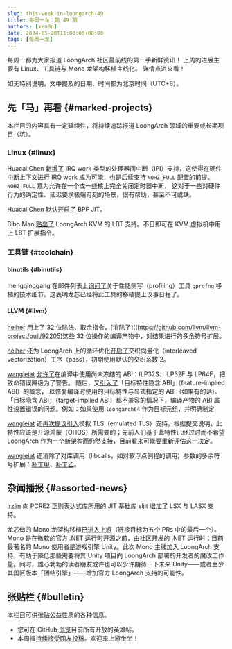```yaml
---
slug: this-week-in-loongarch-49
title: 每周一龙：第 49 期
authors: [xen0n]
date: 2024-05-20T11:00:00+08:00
tags: [每周一龙]
---
```


每周一都为大家报道 LoongArch 社区最前线的第一手新鲜资讯！
上周的进展主要有 Linux、工具链与 Mono 龙架构移植主线化。
详情点进来看！

<!-- truncate -->

如无特别说明，文中提及的日期、时间都为北京时间（UTC+8）。

## 先「马」再看 {#marked-projects}

本栏目的内容具有一定延续性，将持续追踪报道 LoongArch 领域的重要或长期项目（坑）。

### Linux {#linux}

Huacai Chen [新增了](https://lore.kernel.org/loongarch/20240514073232.3694867-1-chenhuacai@loongson.cn/)
IRQ work 类型的处理器间中断（IPI）支持，这使得在硬件中断上下文进行 IRQ work 成为可能，也是后续支持
`NOHZ_FULL` 配置的前提。`NOHZ_FULL` 意为允许在一个或一些核上完全关闭定时器中断，
这对于一些对硬件行为的确定性、延迟要求极端苛刻的场景，很有帮助，甚至不可或缺。

Huacai Chen [默认开启了](https://lore.kernel.org/loongarch/20240511100105.2334509-1-chenhuacai@loongson.cn/)
BPF JIT。

Bibo Mao [贴出了](https://lore.kernel.org/loongarch/20240513011235.3233776-1-maobibo@loongson.cn/)
LoongArch KVM 的 LBT 支持。不日即可在 KVM 虚拟机中用上 LBT 扩展指令。

### 工具链 {#toolchain}

#### binutils {#binutils}

mengqinggang 在邮件列表上[询问了](https://sourceware.org/pipermail/binutils/2024-May/134123.html)关于性能侧写（profiling）工具
`gprofng` 移植的技术细节。这表明龙芯已经将此工具的移植提上议事日程了。

#### LLVM {#llvm}

[heiher] 用上了 32 位除法、取余指令，[消除了]((https://github.com/llvm/llvm-project/pull/92205)这些
32 位操作的编译产物中，对结果进行的多余符号扩展。

[heiher] 还为 LoongArch 上的循环优化[开启了](https://github.com/llvm/llvm-project/pull/92629/files)交织向量化（interleaved vectorization）工序（pass），初期使用默认的交织系数 2。

[wangleiat] [允许了](https://github.com/llvm/llvm-project/pull/92222)在编译中使用尚未冻结的
ABI：ILP32S、ILP32F 与 LP64F，把致命错误降级为了警告。
随后，又[引入了](https://github.com/llvm/llvm-project/pull/92223)「目标特性隐含 ABI」（feature-implied ABI）的概念，
以修复编译时使用的目标特性与显式指定的 ABI（如果有的话）、「目标隐含 ABI」（target-implied ABI）都不兼容的情况下，编译产物的
ABI 属性设置错误的问题。例如：如果使用 `loongarch64` 作为目标元组，并明确制定

[wangleiat] 还[再次提议引入](https://github.com/llvm/llvm-project/pull/92483)模拟 TLS（emulated TLS）支持。根据提交说明，此特性应该是开源鸿蒙（OHOS）所需要的；先前人们基于此特性已经过时而不希望 LoongArch 作为一个新架构而仍然支持，目前看来可能要重新评估这一决定。

[wangleiat] 还消除了对库调用（libcalls，如对软浮点例程的调用）参数的多余符号扩展：[补丁甲](https://github.com/llvm/llvm-project/pull/92375)、[补丁乙](https://github.com/llvm/llvm-project/pull/92376)。

[heiher]: https://github.com/heiher
[wangleiat]: https://github.com/wangleiat

## 杂闻播报 {#assorted-news}

[lrzlin] 向 PCRE2 正则表达式库所用的 JIT 基础库 sljit
[增加了](https://github.com/zherczeg/sljit/pull/247) LSX 与 LASX 支持。

龙芯做的 Mono 龙架构移植[已进入上游](https://github.com/mono/mono/pull/21769)（链接目标为五个 PRs 中的最后一个）。Mono
是在微软的官方 .NET 运行时开源之前，由社区开发的 .NET 运行时；目前最著名的
Mono 使用者是游戏引擎 Unity。此次 Mono 主线加入 LoongArch 支持，有助于降低那些需要将其
Unity 项目向 LoongArch 部署的开发者的魔改工作量。同时，雄心勃勃的读者朋友或许也可以少许期待一下未来
Unity——或者至少其国区版本「团结引擎」——增加官方 LoongArch 支持的可能性。

[lrzlin]: https://github.com/lrzlin

## 张贴栏 {#bulletin}

本栏目可供张贴公益性质的各种信息。

* 您可在 GitHub [浏览](https://github.com/loongson-community/discussions/labels/%E8%8B%B1%E9%9B%84%E5%B8%96)目前所有开放的英雄帖。
* 本周报[持续接受网友投稿][call-for-submissions]。欢迎来上游坐坐！

[call-for-submissions]: https://github.com/loongson-community/areweloongyet/issues/16
